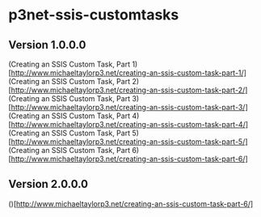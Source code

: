 # p3net-ssis-customtasks

## Version 1.0.0.0

(Creating an SSIS Custom Task, Part 1)[http://www.michaeltaylorp3.net/creating-an-ssis-custom-task-part-1/]
(Creating an SSIS Custom Task, Part 2)[http://www.michaeltaylorp3.net/creating-an-ssis-custom-task-part-2/]
(Creating an SSIS Custom Task, Part 3)[http://www.michaeltaylorp3.net/creating-an-ssis-custom-task-part-3/]
(Creating an SSIS Custom Task, Part 4)[http://www.michaeltaylorp3.net/creating-an-ssis-custom-task-part-4/]
(Creating an SSIS Custom Task, Part 5)[http://www.michaeltaylorp3.net/creating-an-ssis-custom-task-part-5/]
(Creating an SSIS Custom Task, Part 6)[http://www.michaeltaylorp3.net/creating-an-ssis-custom-task-part-6/]

## Version 2.0.0.0
()[http://www.michaeltaylorp3.net/creating-an-ssis-custom-task-part-6/]

